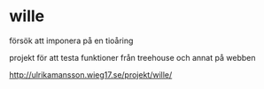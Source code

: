 # wille
försök att imponera på en tioåring

projekt för att testa funktioner från treehouse och annat på webben

http://ulrikamansson.wieg17.se/projekt/wille/